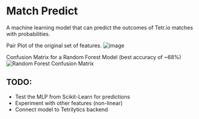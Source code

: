 # Match Predict
A machine learning model that can predict the outcomes of Tetr.io matches with probabilities.  

Pair Plot of the original set of features.
![image](https://github.com/J-Bungus/MatchPredict/assets/113871762/eda20508-edb3-490c-8b77-7257c9c2b6a1)

Confusion Matrix for a Random Forest Model (best accuracy of ~68%)
![Random Forest Confusion Matrix](RandomForest.png)

## TODO:
* Test the MLP from Scikit-Learn for predictions
* Experiment with other features (non-linear)
* Connect model to Tetrilytics backend